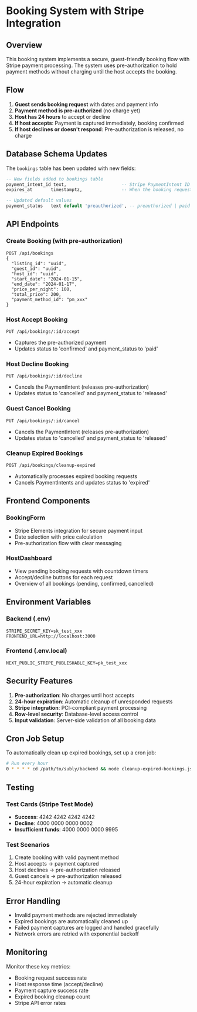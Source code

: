 # Booking System with Stripe Integration

## Overview

This booking system implements a secure, guest-friendly booking flow with Stripe payment processing. The system uses pre-authorization to hold payment methods without charging until the host accepts the booking.

## Flow

1. **Guest sends booking request** with dates and payment info
2. **Payment method is pre-authorized** (no charge yet)
3. **Host has 24 hours** to accept or decline
4. **If host accepts**: Payment is captured immediately, booking confirmed
5. **If host declines or doesn't respond**: Pre-authorization is released, no charge

## Database Schema Updates

The `bookings` table has been updated with new fields:

```sql
-- New fields added to bookings table
payment_intent_id text,                     -- Stripe PaymentIntent ID for pre-authorization
expires_at       timestamptz,               -- When the booking request expires (24 hours from creation)

-- Updated default values
payment_status   text default 'preauthorized', -- preauthorized | paid | refunded | released
```

## API Endpoints

### Create Booking (with pre-authorization)
```
POST /api/bookings
{
  "listing_id": "uuid",
  "guest_id": "uuid", 
  "host_id": "uuid",
  "start_date": "2024-01-15",
  "end_date": "2024-01-17",
  "price_per_night": 100,
  "total_price": 200,
  "payment_method_id": "pm_xxx"
}
```

### Host Accept Booking
```
PUT /api/bookings/:id/accept
```
- Captures the pre-authorized payment
- Updates status to 'confirmed' and payment_status to 'paid'

### Host Decline Booking
```
PUT /api/bookings/:id/decline
```
- Cancels the PaymentIntent (releases pre-authorization)
- Updates status to 'cancelled' and payment_status to 'released'

### Guest Cancel Booking
```
PUT /api/bookings/:id/cancel
```
- Cancels the PaymentIntent (releases pre-authorization)
- Updates status to 'cancelled' and payment_status to 'released'

### Cleanup Expired Bookings
```
POST /api/bookings/cleanup-expired
```
- Automatically processes expired booking requests
- Cancels PaymentIntents and updates status to 'expired'

## Frontend Components

### BookingForm
- Stripe Elements integration for secure payment input
- Date selection with price calculation
- Pre-authorization flow with clear messaging

### HostDashboard
- View pending booking requests with countdown timers
- Accept/decline buttons for each request
- Overview of all bookings (pending, confirmed, cancelled)

## Environment Variables

### Backend (.env)
```
STRIPE_SECRET_KEY=sk_test_xxx
FRONTEND_URL=http://localhost:3000
```

### Frontend (.env.local)
```
NEXT_PUBLIC_STRIPE_PUBLISHABLE_KEY=pk_test_xxx
```

## Security Features

1. **Pre-authorization**: No charges until host accepts
2. **24-hour expiration**: Automatic cleanup of unresponded requests
3. **Stripe integration**: PCI-compliant payment processing
4. **Row-level security**: Database-level access control
5. **Input validation**: Server-side validation of all booking data

## Cron Job Setup

To automatically clean up expired bookings, set up a cron job:

```bash
# Run every hour
0 * * * * cd /path/to/subly/backend && node cleanup-expired-bookings.js
```

## Testing

### Test Cards (Stripe Test Mode)
- **Success**: 4242 4242 4242 4242
- **Decline**: 4000 0000 0000 0002
- **Insufficient funds**: 4000 0000 0000 9995

### Test Scenarios
1. Create booking with valid payment method
2. Host accepts → payment captured
3. Host declines → pre-authorization released
4. Guest cancels → pre-authorization released
5. 24-hour expiration → automatic cleanup

## Error Handling

- Invalid payment methods are rejected immediately
- Expired bookings are automatically cleaned up
- Failed payment captures are logged and handled gracefully
- Network errors are retried with exponential backoff

## Monitoring

Monitor these key metrics:
- Booking request success rate
- Host response time (accept/decline)
- Payment capture success rate
- Expired booking cleanup count
- Stripe API error rates 
